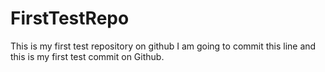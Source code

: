 # FirstTestRepo
This is my first test repository on github
I am going to commit this line and this is my first test commit on Github.
